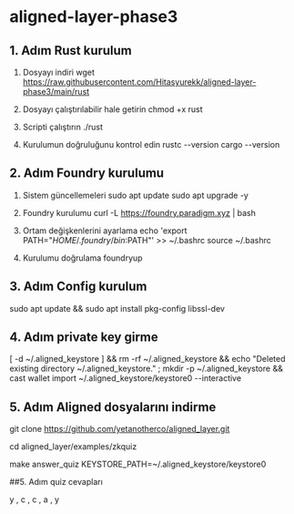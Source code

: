# aligned-layer-phase3


## 1. Adım Rust kurulum

 1. Dosyayı indiri
wget https://raw.githubusercontent.com/Hitasyurekk/aligned-layer-phase3/main/rust

 2. Dosyayı çalıştırılabilir hale getirin
chmod +x rust

 3. Scripti çalıştırın
./rust

 4. Kurulumun doğruluğunu kontrol edin
rustc --version
cargo --version


## 2. Adım Foundry kurulumu


 1. Sistem güncellemeleri
sudo apt update
sudo apt upgrade -y

 2. Foundry kurulumu
curl -L https://foundry.paradigm.xyz | bash

3. Ortam değişkenlerini ayarlama
echo 'export PATH="$HOME/.foundry/bin:$PATH"' >> ~/.bashrc
source ~/.bashrc

 4. Kurulumu doğrulama
foundryup

## 3. Adım Config kurulum

sudo apt update && sudo apt install pkg-config libssl-dev


## 4. Adım private key girme 

[ -d ~/.aligned_keystore ] && rm -rf ~/.aligned_keystore && echo "Deleted existing directory ~/.aligned_keystore." ; mkdir -p ~/.aligned_keystore && cast wallet import ~/.aligned_keystore/keystore0 --interactive

## 5. Adım Aligned dosyalarını indirme 

git clone https://github.com/yetanotherco/aligned_layer.git

cd aligned_layer/examples/zkquiz

make answer_quiz KEYSTORE_PATH=~/.aligned_keystore/keystore0

##5. Adım quiz cevapları 

y , c , c , a , y



